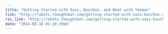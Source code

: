 ```yaml
---
title: "Getting Started with Sass, Bourbon, and Neat with Yeoman"
link: "http://robots.thoughtbot.com/getting-started-with-sass-bourbon-and-neat-with-yeoman"
rss_link: "http://robots.thoughtbot.com/getting-started-with-sass-bourbon-and-neat-with-yeoman"
date: "2014-03-10 01:18:39pm"
---
```

